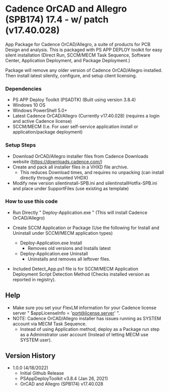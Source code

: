 # Cadence OrCAD and Allegro (SPB174) 17.4 - w/ patch (v17.40.028)
 
App Package for Cadence OrCAD/Allegro, a suite of products for PCB Design and analysis.
This is packaged with PS APP DEPLOY toolkit for easy silent installation (Direct Run, SCCM/MECM Task Sequence, Software Center, Application Deployment, and Package Deployment.)

Package will remove any older version of Cadence OrCAD/Allegro installed. Then install latest silently, configure, and setup client licensing.   

### Dependencies
* PS APP Deploy Toolkit (PSADTK) (Built using version 3.8.4)
* Windows 10 OS
* Windows PowerShell 5.0+
* Latest Cadence OrCAD/Allegro (Currently v17.40.028) (requires a login and active Cadence license)
* SCCM/MECM (I.e. For user self-service application install or application/package deployment)

### Setup Steps

* Download OrCAD/Allegro installer files from Cadence Downloads website (https://downloads.cadence.com/)
*	Create and pack all installer files in a VHXD file archive.
    * This reduces Download times, and requires no unpacking (can install directly through mounted VHDX) 
* Modify new version silentinstall-SPB.ini and silentinstallHotfix-SPB.ini and place under SupportFiles (use existing as template)

### How to use this code

* Run Directly "  Deploy-Application.exe  " (This will install Cadence OrCAD/Allegro)

* Create SCCM Application or Package (Use the following for Install and Uninstall under SCCM/MECM application types)
    * Deploy-Application.exe Install
        * Removes old versions and Installs latest
    * Deploy-Application.exe Uninstall
        * Uninstalls and removes all leftover files.
       
 * Included Detect_App.ps1 file is for SCCM/MECM Application Deployment Script Detection Method (Checks installed version as reported in registry). 
 
## Help

* Make sure you set your FlexLM information for your Cadence license server " $appLicenseInfo = 'port@license.server' ".
* NOTE: Cadence OrCAD/Allegro installer has issues running as SYSTEM account via MECM Task Sequence. 
    * Instead of using Application method, deploy as a Package run step as a Administrator user account (Instead of letting MECM use SYSTEM user). 

## Version History

* 1.0.0 (4/18/2022)
    * Initial Github Release 
    * PSAppDeployToolkit v3.8.4 (Jan 26, 2021)
    * OrCAD and Allegro (SPB174) v17.40.028
